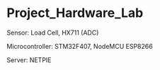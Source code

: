 # Project_Hardware_Lab

Sensor: Load Cell, HX711 (ADC)


Microcontroller: STM32F407, NodeMCU ESP8266


Server: NETPIE
